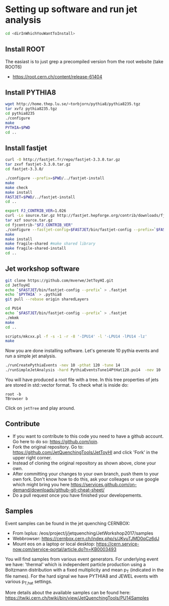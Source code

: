 # Setting up software and run jet analysis

```sh
cd <dirInWhichYouWantToInstall>
```

## Install ROOT
The easiast is to just grep a precompiled version from the root website (take ROOT6)
* https://root.cern.ch/content/release-61404

## Install PYTHIA8
```sh
wget http://home.thep.lu.se/~torbjorn/pythia8/pythia8235.tgz
tar xvfz pythia8235.tgz
cd pythia8235
./configure
make
PYTHIA=$PWD
cd ..
```

## Install fastjet

```sh
curl -O http://fastjet.fr/repo/fastjet-3.3.0.tar.gz 
tar zxvf fastjet-3.3.0.tar.gz
cd fastjet-3.3.0/

./configure --prefix=$PWD/../fastjet-install
make
make check
make install
FASTJET=$PWD/../fastjet-install
cd ..

export FJ_CONTRIB_VER=1.026 
curl -Lo source.tar.gz http://fastjet.hepforge.org/contrib/downloads/fjcontrib-"$FJ_CONTRIB_VER".tar.gz
tar xzf source.tar.gz
cd fjcontrib-"$FJ_CONTRIB_VER"
./configure --fastjet-config=$FASTJET/bin/fastjet-config --prefix=`$FASTJET/bin/fastjet-config --prefix`
make 
make install 
make fragile-shared #make shared library
make fragile-shared-install
cd ..
```

## Jet workshop software
```sh
git clone https://github.com/mverwe/JetToyHI.git
cd JetToyHI
echo `$FASTJET/bin/fastjet-config --prefix` > .fastjet
echo `$PYTHIA` > .pythia8
git pull --rebase origin sharedLayers

```

```sh
cd PU14
echo `$FASTJET/bin/fastjet-config --prefix` > .fastjet
./mkmk
make
cd ..

scripts/mkcxx.pl -f -s -1 -r -8 '-IPU14' -l '-LPU14 -lPU14 -lz'
make
```

Now you are done installing software. Let's generate 10 pythia events and run a simple jet analysis.
```sh
./runCreatePythiaEvents -nev 10 -pthat 120 -tune 14
./runSimpleJetAnalysis -hard PythiaEventsTune14PtHat120.pu14  -nev 10
```

You will have produced a root file with a tree. In this tree properties of jets are stored in std::vector format. To check what is inside do:
```
root -b
TBrowser b
```
Click on `jetTree` and play around.


## Contribute
* If you want to contribute to this code you need to have a github account. Go here to do so: https://github.com/join.
* Fork the original repository. Go to: https://github.com/JetQuenchingTools/JetToyHI and click 'Fork' in the upper right corner.
* Instead of cloning the original repository as shown above, clone your own.
* After committing your changes to your own branch, push them to your own fork. Don't know how to do this, ask your colleages or use google which might bring you here https://services.github.com/on-demand/downloads/github-git-cheat-sheet/
* Do a pull request once you have finished your developements.

## Samples
Event samples can be found in the jet quenching CERNBOX:
* From lxplus: /eos/project/j/jetquenching/JetWorkshop2017/samples
* Webbrowser: https://cernbox.cern.ch/index.php/s/JKvuTJMD0qCz6dJ
* Mount eos on a laptop or local desktop: https://cern.service-now.com/service-portal/article.do?n=KB0003493 

You will find samples from various event generators. For underlying event we have: 'thermal' which is independent particle production using a Boltzmann distribution with a fixed multiplicity and mean p<sub>T</sub> (indicated in the file names). For the hard signal we have PYTHIA8 and JEWEL events with various p<sub>T,hat</sub> settings.

More details about the available samples can be found here: https://twiki.cern.ch/twiki/bin/view/JetQuenchingTools/PU14Samples
